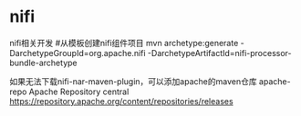 # nifi
nifi相关开发
#从模板创建nifi组件项目
mvn archetype:generate -DarchetypeGroupId=org.apache.nifi -DarchetypeArtifactId=nifi-processor-bundle-archetype

如果无法下载nifi-nar-maven-plugin，可以添加apache的maven仓库
<mirror>
    <id>apache-repo</id>
    <name>Apache Repository</name>
    <mirrorOf>central</mirrorOf>
    <url>https://repository.apache.org/content/repositories/releases</url>
</mirror>